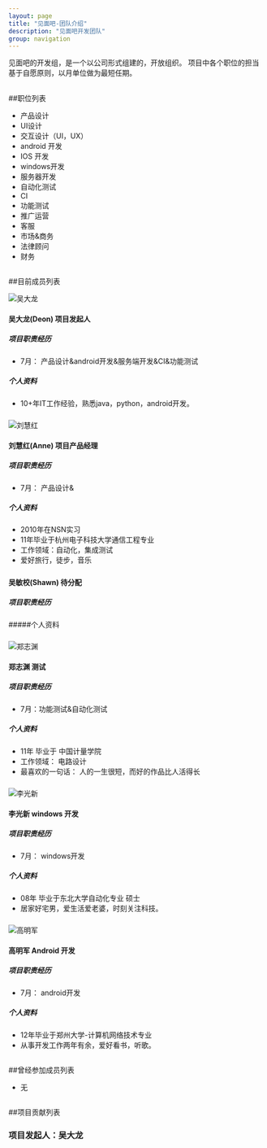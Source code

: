 ```yaml
---
layout: page
title: "见面吧-团队介绍"
description: "见面吧开发团队"
group: navigation
---
```

见面吧的开发组，是一个以公司形式组建的，开放组织。
项目中各个职位的担当基于自愿原则，以月单位做为最短任期。
##
##职位列表
*  产品设计
*  UI设计
*  交互设计（UI，UX）
*  android 开发
*  IOS 开发
*  windows开发
*  服务器开发 
*  自动化测试
*  CI
*  功能测试
*  推广运营
*  客服
*  市场&商务
*  法律顾问
*  财务


##

##目前成员列表

![吴大龙](/images/deonwu.png)
#### 吴大龙(Deon)   项目发起人

##### 项目职责经历

* 7月： 产品设计&android开发&服务端开发&CI&功能测试

##### 个人资料
* 10+年IT工作经验，熟悉java，python，android开发。 

#####


![刘慧红](/images/Anne.jpg)
#### 刘慧红(Anne)   项目产品经理

##### 项目职责经历 

* 7月： 产品设计&

##### 个人资料
* 2010年在NSN实习
* 11年毕业于杭州电子科技大学通信工程专业
* 工作领域：自动化，集成测试
* 爱好旅行，徒步，音乐

#####


#### 吴敏校(Shawn)   待分配

##### 项目职责经历

#####个人资料

#####



![郑志渊](/images/Jerry.jpg)
#### 郑志渊   测试

##### 项目职责经历
* 7月：功能测试&自动化测试

##### 个人资料
* 11年 毕业于 中国计量学院
* 工作领域： 电路设计
* 最喜欢的一句话： 人的一生很短，而好的作品比人活得长

#####





![李光新](/images/李光新.jpg)
#### 李光新   windows 开发

##### 项目职责经历
* 7月： windows开发

##### 个人资料 
* 08年 毕业于东北大学自动化专业 硕士
* 居家好宅男，爱生活爱老婆，时刻关注科技。

#####





![高明军](/images/高兄.jpg)
#### 高明军   Android 开发

##### 项目职责经历
* 7月： android开发

##### 个人资料
* 12年毕业于郑州大学-计算机网络技术专业
* 从事开发工作两年有余，爱好看书，听歌。




##

##曾经参加成员列表

* 无

##

##项目贡献列表

### 项目发起人：吴大龙
 
